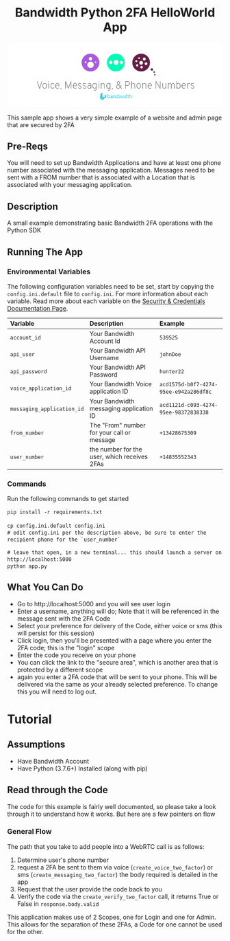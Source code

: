 <div align="center">

# Bandwidth Python 2FA HelloWorld App

![BW_all](../../.readme_images/BW_all.png)

</div>

This sample app shows a very simple example of a website and admin page that are secured by 2FA

## Pre-Reqs

You will need to set up Bandwidth Applications and have at least one phone number associated with the messaging application. Messages need to be sent with a FROM number that is associated with a Location that is associated with your messaging application.

## Description

A small example demonstrating basic Bandwidth 2FA operations with the Python SDK

## Running The App

### Environmental Variables

The following configuration variables need to be set, start by copying the `config.ini.default` file to `config.ini`. For more information about each variable. Read more about each variable on the [Security & Credentials Documentation Page](https://dev.bandwidth.com/guides/accountCredentials.html#top).

| Variable                   | Description                                  | Example                                |
| :------------------------- | :------------------------------------------- | :------------------------------------- |
| `account_id`               | Your Bandwidth Account Id                    | `539525`                               |
| `api_user`                 | Your Bandwidth API Username                  | `johnDoe`                              |
| `api_password`             | Your Bandwidth API Password                  | `hunter22`                             |
| `voice_application_id`     | Your Bandwidth Voice application ID          | `acd1575d-b0f7-4274-95ee-e942a286df8c` |
| `messaging_application_id` | Your Bandwidth messaging application ID      | `acd1121d-c093-4274-95ee-98372838338`  |
| `from_number`              | The "From" number for your call or message   | `+13428675309`                         |
| `user_number`              | the number for the user, which receives 2FAs | `+14835552343`                         |

### Commands

Run the following commands to get started

```
pip install -r requirements.txt

cp config.ini.default config.ini
# edit config.ini per the description above, be sure to enter the recipient phone for the `user_number`
```

```
# leave that open, in a new terminal... this should launch a server on http://localhost:5000
python app.py
```

## What You Can Do

- Go to http://localhost:5000 and you will see user login
- Enter a username, anything will do; Note that it will be referenced in the message sent with the 2FA Code
- Select your preference for delivery of the Code, either voice or sms (this will persist for this session)
- Click login, then you'll be presented with a page where you enter the 2FA code; this is the "login" scope
- Enter the code you receive on your phone
- You can click the link to the "secure area", which is another area that is protected by a different scope
- again you enter a 2FA code that will be sent to your phone. This will be delivered via the same as your already selected preference. To change this you will need to log out.

# Tutorial

## Assumptions

- Have Bandwidth Account
- Have Python (3.7.6+) Installed (along with pip)

## Read through the Code

The code for this example is fairly well documented, so please take a look through it to understand how it works. But here are a few pointers on flow

### General Flow

The path that you take to add people into a WebRTC call is as follows:

1. Determine user's phone number
1. request a 2FA be sent to them via voice (`create_voice_two_factor`) or sms (`create_messaging_two_factor`) the body required is detailed in the app
1. Request that the user provide the code back to you
1. Verify the code via the `create_verify_two_factor` call, it returns True or False in `response.body.valid`

This application makes use of 2 Scopes, one for Login and one for Admin. This allows for the separation of these 2FAs, a Code for one cannot be used for the other.
